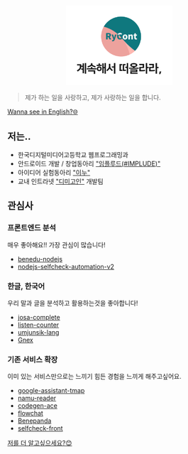 <p align="center">
    <img src="./profile.svg" width="240px">
</p>

> 제가 하는 일을 사랑하고, 제가 사랑하는 일을 합니다.

[Wanna see in English?🌐](https://github.com/rycont/rycont/blob/main/eng.md)

## 저는..
- 한국디지털미디어고등학교 웹프로그래밍과
- 안드로이드 개발 / 창업동아리 ["임플루드(#IMPLUDE)"](http://implude.com/)
- 아이디어 실험동아리 ["이누"](http://github.com/inudevs)
- 교내 인트라넷 ["디미고인"](https://github.com/dimigoin) 개발팀

## 관심사
### 프론트엔드 분석
매우 좋아해요!! 가장 관심이 많습니다!
- [benedu-nodejs](https://github.com/rycont/benedu-nodejs)
- [nodejs-selfcheck-automation-v2](https://github.com/rycont/nodejs-selfcheck-automation-v2)


### 한글, 한국어
우리 말과 글을 분석하고 활용하는것을 좋아합니다!
- [josa-complete](https://github.com/rycont/josa-complete)
- [listen-counter](https://github.com/rycont/listen-counter)
- [umjunsik-lang](https://github.com/rycont/umjunsik-lang)
- [Gnex](https://github.com/rycont/Gnex)

### 기존 서비스 확장
이미 있는 서비스만으로는 느끼기 힘든 경험을 느끼게 해주고싶어요.
- [google-assistant-tmap](https://github.com/rycont/google-assistant-tmap)
- [namu-reader](https://github.com/rycont/namu-reader)
- [codegen-ace](https://github.com/DIMI19WP/codegen-ace)
- [flowchat](https://github.com/flowchat-dev)
- [Benepanda](https://github.com/DIMI19WP/benepanda)
- [selfcheck-front](https://github.com/rycont/selfcheck-front)
    

[저를 더 알고싶으세요?😊](https://rycont.github.io/)
